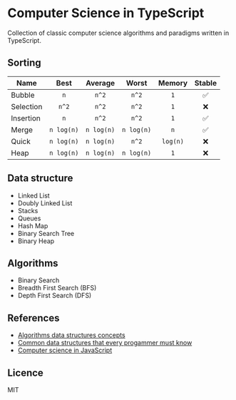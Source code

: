 # Computer Science in TypeScript

Collection of classic computer science algorithms and paradigms written in TypeScript.

## Sorting

| Name      |    Best    |  Average   |   Worst    |  Memory  |       Stable       |
| --------- | :--------: | :--------: | :--------: | :------: | :----------------: |
| Bubble    |    `n`     |   `n^2`    |   `n^2`    |   `1`    | :white_check_mark: |
| Selection |   `n^2`    |   `n^2`    |   `n^2`    |   `1`    |        :x:         |
| Insertion |    `n`     |   `n^2`    |   `n^2`    |   `1`    | :white_check_mark: |
| Merge     | `n log(n)` | `n log(n)` | `n log(n)` |   `n`    | :white_check_mark: |
| Quick     | `n log(n)` | `n log(n)` |   `n^2`    | `log(n)` |        :x:         |
| Heap      | `n log(n)` | `n log(n)` | `n log(n)` |   `1`    |        :x:         |


## Data structure

- Linked List
- Doubly Linked List
- Stacks
- Queues
- Hash Map
- Binary Search Tree
- Binary Heap

## Algorithms

- Binary Search
- Breadth First Search (BFS)
- Depth First Search (DFS)

## References

- [Algorithms data structures concepts](https://medium.com/@codingfreak/top-algorithms-data-structures-concepts-every-computer-science-student-should-know-e0549c67b4ac)
- [Common data structures that every progammer must know](https://towardsdatascience.com/8-common-data-structures-every-programmer-must-know-171acf6a1a42)
- [Computer science in JavaScript](https://github.com/humanwhocodes/computer-science-in-javascript)

## Licence

MIT
